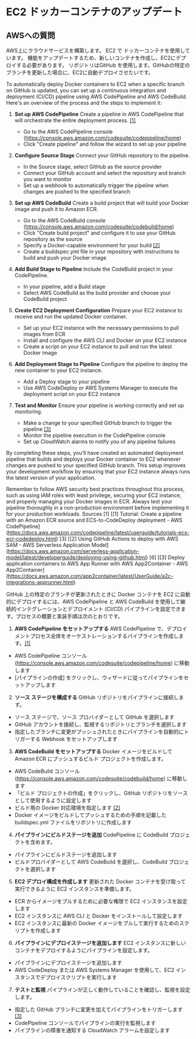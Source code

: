 # EC2 ドッカーコンテナのアップデート

## AWSへの質問

AWS上にクラウドサービスを構築します。
EC2 で ドッカーコンテナを使用しています。
機能をアップデートするため、新しいコンテナを作成し、EC2にデプロイする必要があります。
リポジトリはGitHub を使用します。GitHubの特定のブランチを更新した場合に、EC2に自動デプロイさせたいです。


To automatically deploy Docker containers to EC2 when a specific branch on GitHub is updated, you can set up a continuous integration and deployment (CI/CD) pipeline using AWS CodePipeline and AWS CodeBuild. Here's an overview of the process and the steps to implement it:

1. **Set up AWS CodePipeline**
   Create a pipeline in AWS CodePipeline that will orchestrate the entire deployment process. [[1]](https://docs.aws.amazon.com/codepipeline/latest/userguide/tutorials-ecs-ecr-codedeploy.html)
   - Go to the AWS CodePipeline console (https://console.aws.amazon.com/codesuite/codepipeline/home)
   - Click "Create pipeline" and follow the wizard to set up your pipeline

2. **Configure Source Stage**
   Connect your GitHub repository to the pipeline.
   - In the Source stage, select GitHub as the source provider
   - Connect your GitHub account and select the repository and branch you want to monitor
   - Set up a webhook to automatically trigger the pipeline when changes are pushed to the specified branch

3. **Set up AWS CodeBuild**
   Create a build project that will build your Docker image and push it to Amazon ECR.
   - Go to the AWS CodeBuild console (https://console.aws.amazon.com/codesuite/codebuild/home)
   - Click "Create build project" and configure it to use your GitHub repository as the source
   - Specify a Docker-capable environment for your build [[2]](https://docs.aws.amazon.com/serverless-application-model/latest/developerguide/deploying-using-github.html)
   - Create a buildspec.yml file in your repository with instructions to build and push your Docker image

4. **Add Build Stage to Pipeline**
   Include the CodeBuild project in your CodePipeline.
   - In your pipeline, add a Build stage
   - Select AWS CodeBuild as the build provider and choose your CodeBuild project

5. **Create EC2 Deployment Configuration**
   Prepare your EC2 instance to receive and run the updated Docker container.
   - Set up your EC2 instance with the necessary permissions to pull images from ECR
   - Install and configure the AWS CLI and Docker on your EC2 instance
   - Create a script on your EC2 instance to pull and run the latest Docker image

6. **Add Deployment Stage to Pipeline**
   Configure the pipeline to deploy the new container to your EC2 instance.
   - Add a Deploy stage to your pipeline
   - Use AWS CodeDeploy or AWS Systems Manager to execute the deployment script on your EC2 instance

7. **Test and Monitor**
   Ensure your pipeline is working correctly and set up monitoring.
   - Make a change to your specified GitHub branch to trigger the pipeline [[3]](https://docs.aws.amazon.com/app2container/latest/UserGuide/a2c-integrations-apprunner.html)
   - Monitor the pipeline execution in the CodePipeline console
   - Set up CloudWatch alarms to notify you of any pipeline failures

By completing these steps, you'll have created an automated deployment pipeline that builds and deploys your Docker container to EC2 whenever changes are pushed to your specified GitHub branch. This setup improves your development workflow by ensuring that your EC2 instance always runs the latest version of your application.

Remember to follow AWS security best practices throughout this process, such as using IAM roles with least privilege, securing your EC2 instance, and properly managing your Docker images in ECR. Always test your pipeline thoroughly in a non-production environment before implementing it for your production workloads.
Sources
[1] [[1] Tutorial: Create a pipeline with an Amazon ECR source and ECS-to-CodeDeploy deployment - AWS CodePipeline] (https://docs.aws.amazon.com/codepipeline/latest/userguide/tutorials-ecs-ecr-codedeploy.html)
[3] [[2] Using GitHub Actions to deploy with AWS SAM - AWS Serverless Application Model] (https://docs.aws.amazon.com/serverless-application-model/latest/developerguide/deploying-using-github.html)
[6] [[3] Deploy application containers to AWS App Runner with AWS App2Container - AWS App2Container] (https://docs.aws.amazon.com/app2container/latest/UserGuide/a2c-integrations-apprunner.html)


GitHub 上の特定のブランチが更新されたときに Docker コンテナを EC2 に自動的にデプロイするには、AWS CodePipeline と AWS CodeBuild を使用して継続的インテグレーションとデプロイメント (CI/CD) パイプラインを設定できます。プロセスの概要と実装手順は次のとおりです。

1. **AWS CodePipeline をセットアップする**
AWS CodePipeline で、デプロイメントプロセス全体をオーケストレーションするパイプラインを作成します。[[1]](https://docs.aws.amazon.com/codepipeline/latest/userguide/tutorials-ecs-ecr-codedeploy.html)
- AWS CodePipeline コンソール (https://console.aws.amazon.com/codesuite/codepipeline/home) に移動します
- [パイプラインの作成] をクリックし、ウィザードに従ってパイプラインをセットアップします

2. **ソース ステージを構成する**
GitHub リポジトリをパイプラインに接続します。
- ソース ステージで、ソース プロバイダーとして GitHub を選択します
- GitHub アカウントを接続し、監視するリポジトリとブランチを選択します
- 指定したブランチに変更がプッシュされたときにパイプラインを自動的にトリガーする Webhook をセットアップします

3. **AWS CodeBuild をセットアップする**
Docker イメージをビルドして Amazon ECR にプッシュするビルド プロジェクトを作成します。
- AWS CodeBuild コンソール (https://console.aws.amazon.com/codesuite/codebuild/home) に移動します
- 「ビルド プロジェクトの作成」をクリックし、GitHub リポジトリをソースとして使用するように設定します
- ビルド用の Docker 対応環境を指定します [[2]](https://docs.aws.amazon.com/serverless-application-model/latest/developerguide/deploying-using-github.html)
- Docker イメージをビルドしてプッシュするための手順を記載した buildspec.yml ファイルをリポジトリに作成します

4. **パイプラインにビルドステージを追加**
CodePipeline に CodeBuild プロジェクトを含めます。
- パイプラインにビルドステージを追加します
- ビルドプロバイダーとして AWS CodeBuild を選択し、CodeBuild プロジェクトを選択します

5. **EC2 デプロイ構成を作成します**
更新された Docker コンテナを受け取って実行できるように EC2 インスタンスを準備します。
- ECR からイメージをプルするために必要な権限で EC2 インスタンスを設定します
- EC2 インスタンスに AWS CLI と Docker をインストールして設定します
- EC2 インスタンスに最新の Docker イメージをプルして実行するためのスクリプトを作成します

6. **パイプラインにデプロイステージを追加します**
EC2 インスタンスに新しいコンテナをデプロイするようにパイプラインを設定します。
- パイプラインにデプロイステージを追加します
- AWS CodeDeploy または AWS Systems Manager を使用して、EC2 インスタンスでデプロイスクリプトを実行します

7. **テストと監視**
パイプラインが正しく動作していることを確認し、監視を設定します。
- 指定した GitHub ブランチに変更を加えてパイプラインをトリガーします [[3]](https://docs.aws.amazon.com/app2container/latest/UserGuide/a2c-integrations-apprunner.html)
- CodePipeline コンソールでパイプラインの実行を監視します
- パイプラインの障害を通知する CloudWatch アラームを設定します